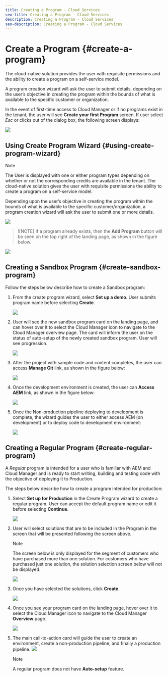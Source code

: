 ```yaml
---
title: Creating a Program - Cloud Services
seo-title: Creating a Program - Cloud Services
description: Creating a Program - Cloud Services
seo-description: Creating a Program - Cloud Services 
---
```


# Create a Program {#create-a-program}

The cloud-native solution provides the user with requisite permissions and the ability to create a program on a self-service model.

A program creation wizard will ask the user to submit details, depending on the user’s objective in creating the program within the bounds of what is available to the specific customer or organization.

In the event of first-time access to Cloud Manager or if no programs exist in the tenant, the user will see **Create your first Program** screen. If user select *Esc* or clicks out of the dialog box, the following screen displays:

 ![](assets/create-program1.png)


## Using Create Program Wizard {#using-create-program-wizard}

>[!NOTE]
   >
   >The User is displayed with one or either program types depending on whether or not the corresponding credits are available in the tenant. The cloud-native solution gives the user with requisite permissions the ability to create a program on a self-service model.


Depending upon the user’s objective in creating the program within the bounds of what is available to the specific customer/organization, a program creation wizard will ask the user to submit one or more details.

  ![](assets/create-program-2.png)

>![NOTE]
>If a program already exists, then the **Add Program** button will be seen on the top right of the landing page, as shown in the figure below.

![](assets/create-program-add.png)

## Creating a Sandbox Program {#create-sandbox-program}

Follow the steps below describe how to create a Sandbox program: 
 
1. From the create program wizard, select **Set up a demo**. User submits program name before selecting **Create**.

   ![](assets/create-program-setupdemo.png)

1. User will see the new sandbox program card on the landing page, and can hover over it to select the Cloud Manager icon to navigate to the Cloud Manager overview page. The card will inform the user on the status of auto-setup of the newly created sandbox program. User will see progression.

    ![](assets/program-create-setupdemo2.png)

1. After the project with sample code and content completes, the user can access **Manage Git** link, as shown in the figure below:

   ![](assets/create-program4.png)

1. Once the development environment is created, the user can **Access AEM** link, as shown in the figure below:

   ![](assets/create-program-5.png)

1. Once the Non-production pipeline deploying to development is complete, the wizard guides the user to either access AEM (on development) or to deploy code to development environment:

   ![](assets/create-program-setup-deploy.png)


## Creating a Regular Program {#create-regular-program}

A *Regular* program is intended for a user who is familiar with AEM and Cloud Manager and is ready to start writing, building and testing code with the objective of deploying it to Production.

The steps below describe how to create a program intended for production:

1. Select **Set up for Production** in the Create Program wizard to create a regular program. User can accept the default program name or edit it before selecting **Continue**.

   ![](assets/set-up-prod1.png)

1. User will select solutions that are to be included in the Program in the screen that will be presented following the screen above.

   

   >[!NOTE]
   >
   >The screen below is only displayed for the segment of customers who have purchased more than one solution. For customers who have purchased just one solution, the solution selection screen below will not be displayed.

   ![](assets/set-up-prod2.png)

1. Once you have selected the solutions, click **Create**.

   ![](assets/set-up-prod3.png)

1.  Once you see your program card on the landing page, hover over it to select the Cloud Manager icon to navigate to the Cloud Manager **Overview** page. 

    ![](assets/set-up-prod4.png)

1. The main call-to-action card will guide the user to create an environment, create a non-production pipeline, and finally a production pipeline.
   ![](assets/set-up-prod5.png)


    >[!NOTE]
    >
    >A regular program does not have **Auto-setup** feature.


